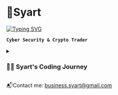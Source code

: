 # 💫Syart

[![Typing SVG](https://readme-typing-svg.demolab.com?font=Fira+Code&pause=1000&color=F7F7F7&repeat=false&random=true&width=550&height=60&lines=Cyber+Security+Expert;Ethical+Hacker+with+3%2B+Years'+Experience)](https://twitter.com/xCryptoInfo)

**`Cyber Security & Crypto Trader`**

<details>
   <summary>
      <h3>👨‍💻 Syart's Coding Journey</h3></summary>
   My coding journey began at the age of 12 with Python. Even at a young age, I quickly learned the fundamentals and became skilled in the language. With each line of code I wrote, my abilities improved, and my passion for programming grew stronger.
As I gained more confidence in Python, I craved new challenges. At 13, I explored other languages like C++, eager to discover their unique capabilities. Through self-study, online resources, and hands-on experimentation, my understanding of C++ grew steadily.
I found YouTube to be an invaluable learning tool. Countless tutorials and educational videos fueled my curiosity and helped me refine my programming skills. I also dedicated numerous hours to testing my abilities, pushing myself to solve complex problems and make my code more efficient.
</details>

📬Contact me: business.syart@gmail.com
